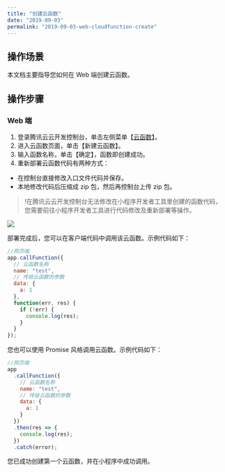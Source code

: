 ```yaml
---
title: "创建云函数"
date: "2019-09-03"
permalink: "2019-09-03-web-cloudfunction-create"
---
```



## 操作场景

本文档主要指导您如何在 Web 端创建云函数。

## 操作步骤

### Web 端

1. 登录腾讯云云开发控制台，单击左侧菜单【[云函数](https://console.cloud.tencent.com/tcb/scf)】。
2. 进入云函数页面，单击【新建云函数】。
3. 输入函数名称，单击【确定】，函数即创建成功。
4. 重新部署云函数代码有两种方式：

- 在控制台直接修改入口文件代码并保存。
- 本地修改代码后压缩成 zip 包，然后再控制台上传 zip 包。

> !在腾讯云云开发控制台无法修改在小程序开发者工具里创建的函数代码，您需要前往小程序开发者工具进行代码修改及重新部署等操作。

![](https://main.qcloudimg.com/raw/5a0f376ee128302837c68c09d7d05943.png)

部署完成后，您可以在客户端代码中调用该云函数。示例代码如下：

```js
//网页端
app.callFunction({
  // 云函数名称
  name: "test",
  // 传给云函数的参数
  data: {
    a: 1
  },
  function(err, res) {
    if (!err) {
      console.log(res);
    }
  }
});
```

您也可以使用 Promise 风格调用云函数。示例代码如下：

```js
//网页端
app
  .callFunction({
    // 云函数名称
    name: "test",
    // 传给云函数的参数
    data: {
      a: 1
    }
  })
  .then(res => {
    console.log(res);
  })
  .catch(error);
```

您已成功创建第一个云函数，并在小程序中成功调用。
